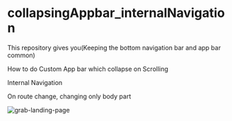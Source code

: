 # collapsingAppbar_internalNavigation
This repository gives you(Keeping the bottom navigation bar and app bar common)

How to do Custom App bar which collapse on Scrolling

Internal Navigation

On route change, changing only body part

![grab-landing-page](https://github.com/winnie1312/grab/blob/master/grab-landingpage-winnie.gif)
